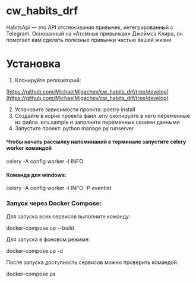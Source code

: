 # cw_habits_drf
HabitsApi — это API отслеживания привычек, интегрированный с Telegram. Основанный на «Атомных привычках» Джеймса Клира, он помогает вам сделать полезные привычки частью вашей жизни.

# Установка
1. Клонируйте репозиторий:

[https://github.com/MichaelMigachev/cw_habits_drf/tree/develop](https://github.com/MichaelMigachev/cw_habits_drf/tree/develop)

2. Установите зависимости проекта: poetry install
3. Создайте в корне проекта файл .env скопируйте в него переменные из файла .env.sample и заполните переменные своими данными
4. Запустите проект: python manage.py runserver


#### Чтобы начать рассылку напоминаний в терминале запустите celery worker командой

celery -A config worker -l INFO

#### Команда для windows:

celery -A config worker -l INFO -P eventlet


### Запуск через Docker Compose:

Для запуска всех сервисов выполните команду:

docker-compose up --build

Для запуска в фоновом режиме:

docker-compose up -d

После запуска доступность сервисов можно проверить командой:

docker-compose ps

